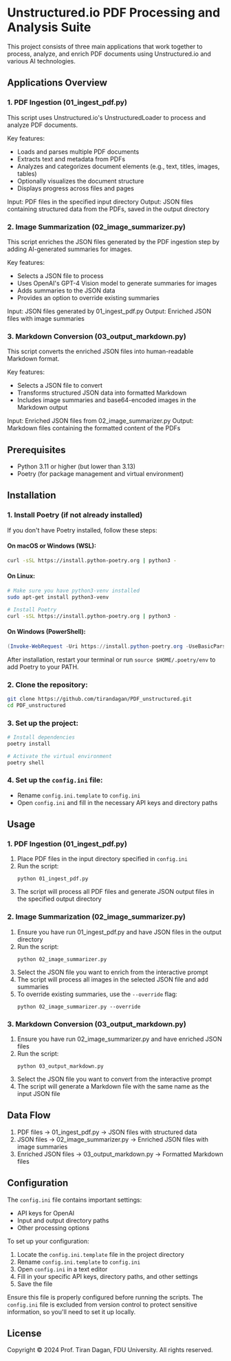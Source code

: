 # Unstructured.io PDF Processing and Analysis Suite

This project consists of three main applications that work together to process, analyze, and enrich PDF documents using Unstructured.io and various AI technologies.

## Applications Overview

### 1. PDF Ingestion (01_ingest_pdf.py)

This script uses Unstructured.io's UnstructuredLoader to process and analyze PDF documents.

Key features:
- Loads and parses multiple PDF documents
- Extracts text and metadata from PDFs
- Analyzes and categorizes document elements (e.g., text, titles, images, tables)
- Optionally visualizes the document structure
- Displays progress across files and pages

Input: PDF files in the specified input directory
Output: JSON files containing structured data from the PDFs, saved in the output directory

### 2. Image Summarization (02_image_summarizer.py)

This script enriches the JSON files generated by the PDF ingestion step by adding AI-generated summaries for images.

Key features:
- Selects a JSON file to process
- Uses OpenAI's GPT-4 Vision model to generate summaries for images
- Adds summaries to the JSON data
- Provides an option to override existing summaries

Input: JSON files generated by 01_ingest_pdf.py
Output: Enriched JSON files with image summaries

### 3. Markdown Conversion (03_output_markdown.py)

This script converts the enriched JSON files into human-readable Markdown format.

Key features:
- Selects a JSON file to convert
- Transforms structured JSON data into formatted Markdown
- Includes image summaries and base64-encoded images in the Markdown output

Input: Enriched JSON files from 02_image_summarizer.py
Output: Markdown files containing the formatted content of the PDFs

## Prerequisites

- Python 3.11 or higher (but lower than 3.13)
- Poetry (for package management and virtual environment)

## Installation

### 1. Install Poetry (if not already installed)

If you don't have Poetry installed, follow these steps:

#### On macOS or Windows (WSL):

```bash
curl -sSL https://install.python-poetry.org | python3 -
```

#### On Linux:

```bash
# Make sure you have python3-venv installed
sudo apt-get install python3-venv

# Install Poetry
curl -sSL https://install.python-poetry.org | python3 -
```

#### On Windows (PowerShell):

```powershell
(Invoke-WebRequest -Uri https://install.python-poetry.org -UseBasicParsing).Content | py -
```

After installation, restart your terminal or run `source $HOME/.poetry/env` to add Poetry to your PATH.

### 2. Clone the repository:

```bash
git clone https://github.com/tirandagan/PDF_unstructured.git
cd PDF_unstructured
```

### 3. Set up the project:

```bash
# Install dependencies
poetry install

# Activate the virtual environment
poetry shell
```

### 4. Set up the `config.ini` file:
- Rename `config.ini.template` to `config.ini`
- Open `config.ini` and fill in the necessary API keys and directory paths

## Usage

### 1. PDF Ingestion (01_ingest_pdf.py)

1. Place PDF files in the input directory specified in `config.ini`
2. Run the script:
   ```
   python 01_ingest_pdf.py
   ```
3. The script will process all PDF files and generate JSON output files in the specified output directory

### 2. Image Summarization (02_image_summarizer.py)

1. Ensure you have run 01_ingest_pdf.py and have JSON files in the output directory
2. Run the script:
   ```
   python 02_image_summarizer.py
   ```
3. Select the JSON file you want to enrich from the interactive prompt
4. The script will process all images in the selected JSON file and add summaries
5. To override existing summaries, use the `--override` flag:
   ```
   python 02_image_summarizer.py --override
   ```

### 3. Markdown Conversion (03_output_markdown.py)

1. Ensure you have run 02_image_summarizer.py and have enriched JSON files
2. Run the script:
   ```
   python 03_output_markdown.py
   ```
3. Select the JSON file you want to convert from the interactive prompt
4. The script will generate a Markdown file with the same name as the input JSON file

## Data Flow

1. PDF files → 01_ingest_pdf.py → JSON files with structured data
2. JSON files → 02_image_summarizer.py → Enriched JSON files with image summaries
3. Enriched JSON files → 03_output_markdown.py → Formatted Markdown files

## Configuration

The `config.ini` file contains important settings:

- API keys for OpenAI
- Input and output directory paths
- Other processing options

To set up your configuration:

1. Locate the `config.ini.template` file in the project directory
2. Rename `config.ini.template` to `config.ini`
3. Open `config.ini` in a text editor
4. Fill in your specific API keys, directory paths, and other settings
5. Save the file

Ensure this file is properly configured before running the scripts. The `config.ini` file is excluded from version control to protect sensitive information, so you'll need to set it up locally.

## License

Copyright © 2024 Prof. Tiran Dagan, FDU University. All rights reserved.

